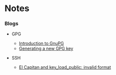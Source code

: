 # Notes

### Blogs

* GPG
  * [Introduction to GnuPG](http://ianatkinson.net/computing/gnupg.htm)
  * [Generating a new GPG key](https://help.github.com/articles/generating-a-new-gpg-key/)

* SSH
  * [El Capitan and key_load_public: invalid format](http://rosslawley.co.uk/key_load_public/)
